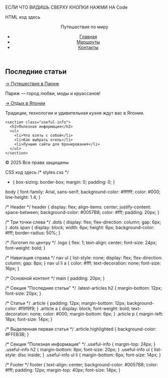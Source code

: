 ЕСЛИ ЧТО ВИДИШЬ СВЕРХУ КНОПКИ НАЖМИ НА Code

HTML код здесь
<!-- index.html -->
<!DOCTYPE html>
<html lang="ru">
<head>
  <meta charset="UTF-8">
  <meta name="viewport" content="width=device-width, initial-scale=1">
  <title>Путешествия по миру</title>
  <link rel="stylesheet" href="styles.css">
</head>
<body>

  <header>
    <div class="dots">
      <span></span>
      <span></span>
      <span></span>
    </div>
    <div class="logo">Путешествия по миру</div>
    <nav>
      <ul>
        <li><a href="#">Главная</a></li>
        <li><a href="#">Маршруты</a></li>
        <li><a href="#">Контакты</a></li>
      </ul>
    </nav>
  </header>

  <main>
    <section class="latest-articles">
      <h2>Последние статьи</h2>
      <div class="article highlighted">
        <a href="#">→ Путешествие в Париж</a>
        <p>Париж — город любви, моды и круассанов!</p>
      </div>
      <div class="article">
        <a href="#">→ Отдых в Японии</a>
        <p>Традиции, технологии и удивительная кухня ждут вас в Японии.</p>
      </div>
    </section>

    <section class="useful-info">
      <h2>Полезная информация</h2>
      <ul>
        <li>Что взять с собой</li>
        <li>Как выбрать отель</li>
        <li>Лучшие сайты для бронирования</li>
      </ul>
    </section>
  </main>

  <footer>
    © 2025 Все права защищены
  </footer>

</body>
</html>


CSS код здесь
/* styles.css */
* {
  box-sizing: border-box;
  margin: 0;
  padding: 0;
}

body {
  font-family: Arial, sans-serif;
  background-color: #ffffff;
  color: #000;
  line-height: 1.4;
}

/* Header */
header {
  display: flex;
  align-items: center;
  justify-content: space-between;
  background-color: #0057B8;
  color: #fff;
  padding: 20px;
}

/* Три точки слева */
.dots {
  display: flex;
  flex-direction: column;
  gap: 6px;
}
.dots span {
  display: block;
  width: 6px;
  height: 6px;
  background-color: #fff;
  border-radius: 50%;
}

/* Логотип по центру */
.logo {
  flex: 1;
  text-align: center;
  font-size: 24px;
  font-weight: bold;
}

/* Навигация справа */
nav ul {
  list-style: none;
  display: flex;
  flex-direction: column;
  gap: 8px;
}
nav ul li a {
  color: #fff;
  text-decoration: none;
  font-size: 16px;
}

/* Основной контент */
main {
  padding: 20px;
}

/* Секция "Последние статьи" */
.latest-articles h2 {
  margin-bottom: 12px;
  font-size: 20px;
}

/* Статьи */
.article {
  padding: 12px;
  margin-bottom: 12px;
  background-color: #f9f9f9;
}
.article a {
  display: block;
  font-weight: bold;
  text-decoration: none;
  color: #000;
  margin-bottom: 6px;
}
.article p {
  margin-left: 18px;
  font-size: 14px;
}

/* Выделенная первая статья */
.article.highlighted {
  background-color: #FFEB3B;
}

/* Секция "Полезная информация" */
.useful-info {
  margin-top: 24px;
}
.useful-info h2 {
  margin-bottom: 8px;
  font-size: 20px;
}
.useful-info ul {
  list-style: disc inside;
}
.useful-info ul li {
  margin-bottom: 6px;
  font-size: 14px;
}

/* Footer */
footer {
  text-align: center;
  background-color: #0057B8;
  color: #fff;
  padding: 12px;
  margin-top: 40px;
  font-size: 14px;
}
